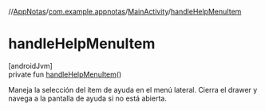 //[AppNotas](../../../index.md)/[com.example.appnotas](../index.md)/[MainActivity](index.md)/[handleHelpMenuItem](handle-help-menu-item.md)

# handleHelpMenuItem

[androidJvm]\
private fun [handleHelpMenuItem](handle-help-menu-item.md)()

Maneja la selección del ítem de ayuda en el menú lateral. Cierra el drawer y navega a la pantalla de ayuda si no está abierta.
